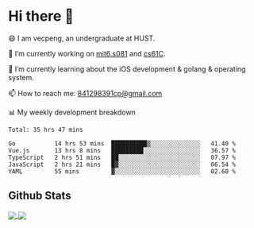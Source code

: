 
# Hi there 👋
😄 I am vecpeng, an undergraduate at HUST.

🔭 I’m currently working on [mit6.s081](https://pdos.csail.mit.edu/6.S081/2020/) and [cs61C](https://inst.eecs.berkeley.edu/~cs61c/fa21/).

🌱 I’m currently learning about the iOS development & golang & operating system.

📫 How to reach me: 841298391cp@gmail.com

📊 My weekly development breakdown
<!--START_SECTION:waka-->
```text
Total: 35 hrs 47 mins

Go           14 hrs 53 mins  ██████████▒░░░░░░░░░░░░░░   41.40 % 
Vue.js       13 hrs 8 mins   █████████░░░░░░░░░░░░░░░░   36.57 % 
TypeScript   2 hrs 51 mins   ██░░░░░░░░░░░░░░░░░░░░░░░   07.97 % 
JavaScript   2 hrs 21 mins   █▓░░░░░░░░░░░░░░░░░░░░░░░   06.54 % 
YAML         55 mins         ▓░░░░░░░░░░░░░░░░░░░░░░░░   02.60 % 
```
<!--END_SECTION:waka-->

## Github Stats
<a href="https://github.com/anuraghazra/github-readme-stats">
  <img align="center" src="https://github-readme-stats.vercel.app/api?username=vecpeng&count_private=true&hide=stars" />
</a>
<a href="https://github.com/anuraghazra/convoychat">
  <img align="center" src="https://github-readme-stats.vercel.app/api/top-langs/?username=vecpeng&layout=compact" />
</a>

